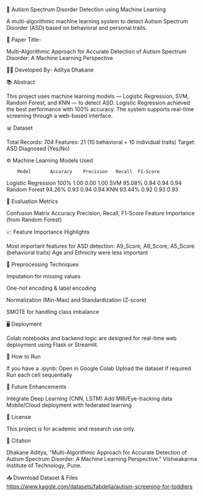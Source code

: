🧠 Autism Spectrum Disorder Detection using Machine Learning

A multi-algorithmic machine learning system to detect Autism Spectrum Disorder (ASD) based on behavioral and personal traits.

📄 Paper Title-

Multi-Algorithmic Approach for Accurate Detection of Autism Spectrum Disorder: A Machine Learning Perspective

👨‍🔬 Developed By-
    Aditya Dhakane

📚 Abstract

This project uses machine learning models — Logistic Regression, SVM, Random Forest, and KNN — to detect ASD. Logistic Regression achieved the best performance with 100% accuracy. The system supports real-time screening through a web-based interface.

📊 Dataset

Total Records: 704
Features: 21 (10 behavioral + 10 individual traits)
Target: ASD Diagnosed (Yes/No)

⚙️ Machine Learning Models Used

        Model	    Accuracy	Precision	Recall	F1-Score
Logistic Regression	100%	    1.00	    0.00    1.00
SVM	                95.08%	    0.94	    0.94	0.94
Random Forest	    94.26%	    0.93	    0.94	0.94
KNN	                93.44%	    0.92	    0.93    0.93

🧪 Evaluation Metrics

Confusion Matrix
Accuracy
Precision, Recall, F1-Score
Feature Importance (from Random Forest)

📈 Feature Importance Highlights

Most important features for ASD detection:
A9_Score, A6_Score, A5_Score (behavioral traits)
Age and Ethnicity were less important

🧠 Preprocessing Techniques

Imputation for missing values

One-hot encoding & label encoding

Normalization (Min-Max) and Standardization (Z-score)

SMOTE for handling class imbalance

🖥 Deployment

Colab notebooks and backend logic are designed for real-time web deployment using Flask or Streamlit.

🚀 How to Run 

If you have a .ipynb:
Open in Google Colab
Upload the dataset if required
Run each cell sequentially

📎 Future Enhancements

Integrate Deep Learning (CNN, LSTM)
Add MRI/Eye-tracking data
Mobile/Cloud deployment with federated learning

📄 License

This project is for academic and research use only.

🧠 Citation

Dhakane Aditya, "Multi-Algorithmic Approach for Accurate Detection of Autism Spectrum Disorder: A Machine Learning Perspective." Vishwakarma Institute of Technology, Pune.

📥 Download Dataset & Files
    https://www.kaggle.com/datasets/fabdelja/autism-screening-for-toddlers